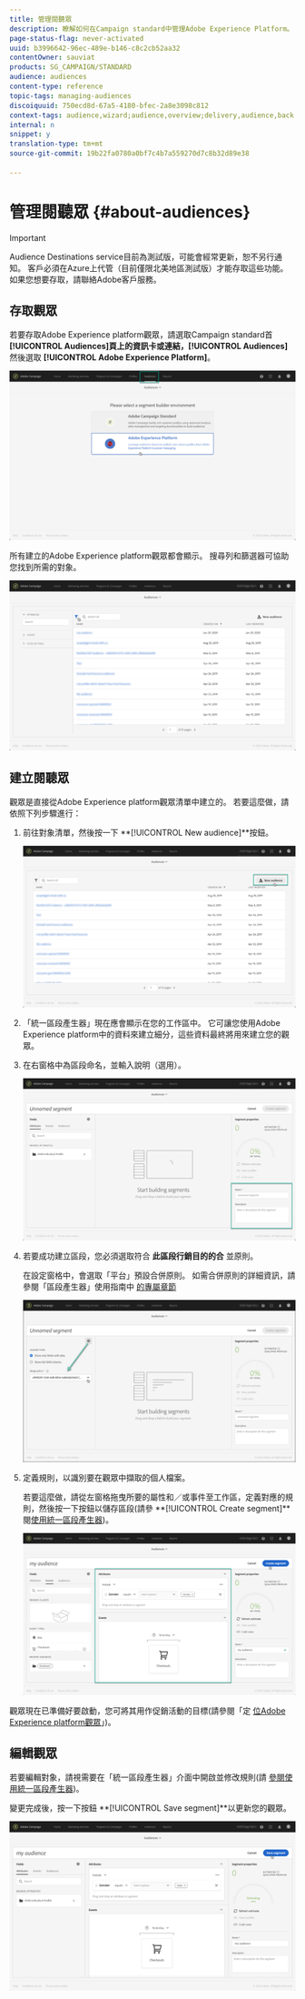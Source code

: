 ```yaml
---
title: 管理閱聽眾
description: 瞭解如何在Campaign standard中管理Adobe Experience Platform。
page-status-flag: never-activated
uuid: b3996642-96ec-489e-b146-c8c2cb52aa32
contentOwner: sauviat
products: SG_CAMPAIGN/STANDARD
audience: audiences
content-type: reference
topic-tags: managing-audiences
discoiquuid: 750ecd8d-67a5-4180-bfec-2a8e3098c812
context-tags: audience,wizard;audience,overview;delivery,audience,back
internal: n
snippet: y
translation-type: tm+mt
source-git-commit: 19b22fa0780a0bf7c4b7a559270d7c8b32d89e38

---
```



# 管理閱聽眾 {#about-audiences}

>[!IMPORTANT]
>
>Audience Destinations service目前為測試版，可能會經常更新，恕不另行通知。 客戶必須在Azure上代管（目前僅限北美地區測試版）才能存取這些功能。 如果您想要存取，請聯絡Adobe客戶服務。

## 存取觀眾

若要存取Adobe Experience platform觀眾，請選取Campaign standard首 **[!UICONTROL Audiences]**頁上的資訊卡或連結，**[!UICONTROL Audiences]** 然後選取 **[!UICONTROL Adobe Experience Platform]**。

![](assets/aep_audiences_access.png)

所有建立的Adobe Experience platform觀眾都會顯示。 搜尋列和篩選器可協助您找到所需的對象。

![](assets/aep_audiences_list.png)

## 建立閱聽眾

觀眾是直接從Adobe Experience platform觀眾清單中建立的。 若要這麼做，請依照下列步驟進行：

1. 前往對象清單，然後按一下 **[!UICONTROL New audience]**按鈕。

   ![](assets/aep_audiences_creation_create.png)

1. 「統一區段產生器」現在應會顯示在您的工作區中。 它可讓您使用Adobe Experience platform中的資料來建立細分，這些資料最終將用來建立您的觀眾。

1. 在右窗格中為區段命名，並輸入說明（選用）。

   ![](assets/aep_audiences_creation_edit_name.png)

1. 若要成功建立區段，您必須選取符合 **此區段行銷目的的合** 並原則。

   在設定窗格中，會選取「平台」預設合併原則。 如需合併原則的詳細資訊，請參閱「區段產生器」使用指南中 [的專屬章節](https://www.adobe.io/apis/experienceplatform/home/profile-identity-segmentation/profile-identity-segmentation-services.html#!api-specification/markdown/narrative/technical_overview/segmentation/segment-builder-guide.md)

   ![](assets/aep_audiences_mergepolicy.png)

1. 定義規則，以識別要在觀眾中擷取的個人檔案。

   若要這麼做，請從左窗格拖曳所要的屬性和／或事件至工作區，定義對應的規則，然後按一下按鈕以儲存區段(請參 **[!UICONTROL Create segment]**閱[使用統一區段產生器](../../audiences/using/aep-using-segment-builder.md))。

   ![](assets/aep_audiences_creation_query.png)

觀眾現在已準備好要啟動，您可將其用作促銷活動的目標(請參閱「定 [位Adobe Experience platform觀眾](../../automating/using/aep-targeting-audiences.md)」)。

## 編輯觀眾

若要編輯對象，請視需要在「統一區段產生器」介面中開啟並修改規則(請 [參閱使用統一區段產生器](../../audiences/using/aep-using-segment-builder.md))。

變更完成後，按一下按鈕 **[!UICONTROL Save segment]**以更新您的觀眾。

![](assets/aep_audiences_editing.png)
